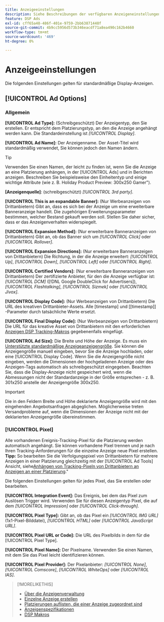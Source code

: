 ```yaml
---
title: Anzeigeeinstellungen
description: Siehe Beschreibungen der verfügbaren Anzeigeneinstellungen für Display-Anzeigen.
feature: DSP Ads
exl-id: cff65a48-486f-401e-9759-2bb63871448f
source-git-commit: 4b9cc5956d573b346eacdf71a8ea490c162b4660
workflow-type: tm+mt
source-wordcount: '469'
ht-degree: 0%

---
```


# Anzeigeeinstellungen

Die folgenden Einstellungen gelten für standardmäßige Display-Anzeigen.

## [!UICONTROL Ad Options]

### Allgemein

**[!UICONTROL Ad Type]:** (Schreibgeschützt) Der Anzeigentyp, den Sie erstellen. Er entspricht dem Platzierungstyp, an den die Anzeige angehängt werden kann. Die Standardeinstellung ist *[!UICONTROL Display]*.

**[!UICONTROL Ad Name]:** Der Anzeigenname. Der Asset-Titel wird standardmäßig verwendet, Sie können jedoch den Namen ändern.

>[!TIP]
>
> Verwenden Sie einen Namen, der leicht zu finden ist, wenn Sie die Anzeige an eine Platzierung anhängen, in der [!UICONTROL Ads] und in Berichten anzeigen. Beschreiben Sie beispielsweise den Einheitentyp und einige wichtige Attribute (wie z. B. Holiday Product Preview: 300x250 Gamer&quot;).

**\[Anzeigenquelle\]**: (schreibgeschützt) *[!UICONTROL 3rd party]*.

**[!UICONTROL This is an expandable Banner]:** (Nur Werbeanzeigen von Drittanbietern) Gibt an, dass es sich bei der Anzeige um eine erweiterbare Banneranzeige handelt. Die zugehörigen Erweiterungsparameter bestimmen, welcher Bestand gekauft werden soll. Stellen Sie daher sicher, dass er das Anzeigenverhalten widerspiegelt.

**[!UICONTROL Expansion Method]:** (Nur erweiterbare Banneranzeigen von Drittanbietern) Gibt an, ob das Banner sich um *[!UICONTROL Click]* oder *[!UICONTROL Rollover]*.

**[!UICONTROL Expansion Directions]:** (Nur erweiterbare Banneranzeigen von Drittanbietern) Die Richtung, in der die Anzeige erweitert: *[!UICONTROL Up]*, *[!UICONTROL Down]*, *[!UICONTROL Left]* oder *[!UICONTROL Right]*.

**[!UICONTROL Certified Vendors]:** (Nur erweiterbare Banneranzeigen von Drittanbietern) Der zertifizierte Anbieter, für den die Anzeige verfügbar ist: *[!UICONTROL DCM]* ([!DNL Google DoubleClick for Advertisers]), *[!UICONTROL Flashtalking]*, *[!UICONTROL Sizmek]* oder *[!UICONTROL Jivox]*.

**[!UICONTROL Display Code]:** (Nur Werbeanzeigen von Drittanbietern) Die URL des kreativen Drittanbieter-Assets. Alle [timestamp] und [[timestamp]] -Parameter durch tatsächliche Werte ersetzt.

**[!UICONTROL Final Display Code]:** (Nur Werbeanzeigen von Drittanbietern) Die URL für das kreative Asset von Drittanbietern mit den erforderlichen [Anzeigen DSP Tracking-Makros](/help/dsp/campaign-management/macros.md) gegebenenfalls eingefügt.

**[!UICONTROL Ad Size]:** Die Breite und Höhe der Anzeige. Es muss ein [Unterstützte standardmäßige Anzeigeanzeigengröße](ad-specs.md). Sie können die Anzeigengröße manuell eingeben, bevor Sie die Anzeige hochladen, oder eine [!UICONTROL Display Code]. Wenn Sie die Anzeigengröße nicht eingeben, werden die Dimensionen der hochgeladenen Anzeige oder des Anzeigen-Tags automatisch als schreibgeschützt eingegeben. Beachten Sie, dass die Display-Anzeige nicht gespeichert wird, wenn die Abmessungen nicht der Standardanzeige in der Größe entsprechen - z. B. 301x250 anstelle der Anzeigengröße 300x250.

>[!IMPORTANT]
>
> Die in den Feldern Breite und Höhe deklarierte Anzeigengröße wird mit den eingehenden Angebotsanfragen abgeglichen. Möglicherweise treten Versandprobleme auf, wenn die Dimensionen der Anzeige nicht mit der deklarierten Anzeigengröße übereinstimmen.

### [!UICONTROL Pixel]

Alle vorhandenen Ereignis-Tracking-Pixel für die Platzierung werden automatisch angehängt. Sie können vorhandene Pixel trennen und je nach Ihren Tracking-Anforderungen für die einzelne Anzeige neue Pixel erstellen. **Tipp:** So bearbeiten Sie die Verfolgungspixel von Drittanbietern für mehrere Anzeigen in einer Platzierung gleichzeitig mit der [!UICONTROL Ad Tools] Ansicht, siehe[Anhängen von Tracking-Pixeln von Drittanbietern an Anzeigen an einer Platzierung](/help/dsp/campaign-management/ads/ad-attach-to-placement.md#attach-pixels-ads).&quot;

Die folgenden Einstellungen gelten für jedes Pixel, das Sie erstellen oder bearbeiten.

**[!UICONTROL Integration Event]:** Das Ereignis, bei dem das Pixel zum Auslösen Trigger wird. Verwenden Sie für diesen Anzeigentyp Pixel, die auf dem *[!UICONTROL Impression]* oder *[!UICONTROL Click-through]*.

**[!UICONTROL Pixel Type]:** Gibt an, ob das Pixel ein *[!UICONTROL IMG URL]* (1x1-Pixel-Bilddatei), *[!UICONTROL HTML]* oder *[!UICONTROL JavaScript URL]*.

**[!UICONTROL Pixel URL or Code]:** Die URL des Pixelbilds in dem für die [!UICONTROL Pixel Type].

**[!UICONTROL Pixel Name]:** Der Pixelname. Verwenden Sie einen Namen, mit dem Sie das Pixel leicht identifizieren können.

**[!UICONTROL Pixel Provider]:** Der Pixelanbieter: *[!UICONTROL None]*, *[!UICONTROL Comscore]*, *[!UICONTROL WhiteOps]* oder *[!UICONTROL IAS]*.

>[!MORELIKETHIS]
>
>* [Über die Anzeigenverwaltung](ad-about.md)
>* [Einzelne Anzeige erstellen](ad-create.md)
>* [Platzierungen auflisten, die einer Anzeige zugeordnet sind](ad-list-placements.md)
>* [Anzeigenspezifikationen](ad-specs.md)
>* [DSP Makros](/help/dsp/campaign-management/macros.md)
